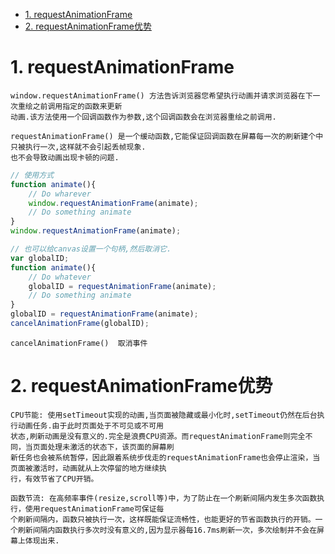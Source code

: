 <!-- TOC -->

- [1. requestAnimationFrame](#1-requestanimationframe)
- [2. requestAnimationFrame优势](#2-requestanimationframe优势)

<!-- /TOC -->

# 1. requestAnimationFrame

    window.requestAnimationFrame() 方法告诉浏览器您希望执行动画并请求浏览器在下一次重绘之前调用指定的函数来更新
    动画.该方法使用一个回调函数作为参数,这个回调函数会在浏览器重绘之前调用.

    requestAnimationFrame() 是一个缓动函数,它能保证回调函数在屏幕每一次的刷新建个中只被执行一次,这样就不会引起丢帧现象.
    也不会导致动画出现卡顿的问题.

```js
// 使用方式
function animate(){
    // Do wharever
    window.requestAnimationFrame(animate);
    // Do something animate
}
window.requestAnimationFrame(animate);

// 也可以给canvas设置一个句柄,然后取消它.
var globalID;
function animate(){
    // Do whatever
    globalID = requestAnimationFrame(animate);
    // Do something animate
}
globalID = requestAnimationFrame(animate);
cancelAnimationFrame(globalID);
```
    cancelAnimationFrame()  取消事件

# 2. requestAnimationFrame优势

    CPU节能: 使用setTimeout实现的动画,当页面被隐藏或最小化时,setTimeout仍然在后台执行动画任务.由于此时页面处于不可见或不可用
    状态,刷新动画是没有意义的.完全是浪费CPU资源。而requestAnimationFrame则完全不同，当页面处理未激活的状态下，该页面的屏幕刷
    新任务也会被系统暂停，因此跟着系统步伐走的requestAnimationFrame也会停止渲染，当页面被激活时，动画就从上次停留的地方继续执
    行，有效节省了CPU开销。

    函数节流: 在高频率事件(resize,scroll等)中，为了防止在一个刷新间隔内发生多次函数执行，使用requestAnimationFrame可保证每
    个刷新间隔内，函数只被执行一次，这样既能保证流畅性，也能更好的节省函数执行的开销。一个刷新间隔内函数执行多次时没有意义的,因为显示器每16.7ms刷新一次，多次绘制并不会在屏幕上体现出来.
